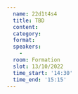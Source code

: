 ```yaml
---
  name: 22d1t4s4
  title: TBD
  content:
  category: 
  format: 
  speakers: 
    - 
  room: Formation
  slot: 13/10/2022
  time_start: '14:30'
  time_end: '15:15'
---
```

